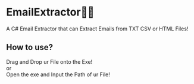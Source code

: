# EmailExtractor🐱‍👤
A C# Email Extractor that can Extract Emails from TXT CSV or HTML Files!

## How to use?

Drag and Drop ur File onto the Exe! <br>
or<br>
Open the exe and Input the Path of ur File!
